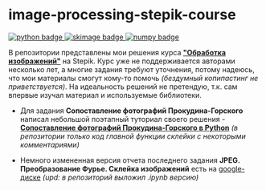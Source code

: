 # image-processing-stepik-course

<div id="stack badges">
    <a href="https://www.python.org">
        <img src="https://img.shields.io/badge/python-6a6a6a?style=flat&logo=python&logoColor=white" alt="python badge"/>
    </a>
    <a href="https://scikit-image.org">
        <img src="https://img.shields.io/badge/skimage-61ca9a?style=flate" alt="skimage badge"/>
    </a>
    <a href="https://numpy.org">
        <img src="https://img.shields.io/badge/numpy-07607e?style=flat&logo=numpy&logoColor=white" alt="numpy badge"/>
    </a>
</div>

В репозитории представлены мои решения курса [**"Обработка изображений"**](https://stepik.org/course/1280/syllabus) на Stepik. Курс уже не поддерживается авторами несколько лет, а многие задания требуют уточнения, потому надеюсь, что мои материалы смогут кому-то помочь *(бездумный копипастинг не приветствуется)*. На идеальность решений не претендую, т.к. сам впервые изучал материал и используемые библиотеки. 

- Для задания **Сопоставление фотографий Прокудина-Горского** написал небольшой поэтапный туториал своего решения - [**Сопоставление фотографий Прокудина-Горского в Python**](https://telegra.ph/Sopostavlenie-fotografij-Prokudina-Gorskogo-02-14) *(в репозитории только код главной функции склейки с некоторыми комментариями)*

- Немного измененная версия отчета последнего задания **JPEG. Преобразование Фурье. Склейка изображений** есть на [googlе-диске](https://drive.google.com/file/d/1VmdklVLL9Qd8TpvZu82o-1uzMyIcv6St/view?usp=share_link ) *(upd: в репозиторий выложил .ipynb версию)*
